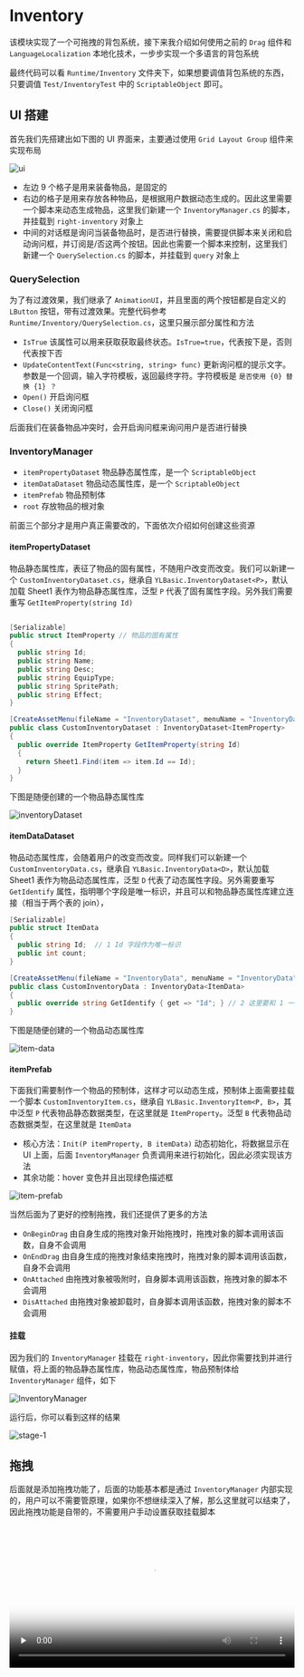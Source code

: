 # Inventory

该模块实现了一个可拖拽的背包系统，接下来我介绍如何使用之前的 `Drag` 组件和 `LanguageLocalization` 本地化技术，一步步实现一个多语言的背包系统

最终代码可以看 `Runtime/Inventory` 文件夹下，如果想要调值背包系统的东西，只要调值 `Test/InventoryTest` 中的 `ScriptableObject` 即可。

## UI 搭建

首先我们先搭建出如下图的 UI 界面来，主要通过使用 `Grid Layout Group` 组件来实现布局

![ui](./imgs/inventory/ui.png)

- 左边 9 个格子是用来装备物品，是固定的
- 右边的格子是用来存放各种物品，是根据用户数据动态生成的。因此这里需要一个脚本来动态生成物品，这里我们新建一个 `InventoryManager.cs` 的脚本，并挂载到 `right-inventory` 对象上
- 中间的对话框是询问当装备物品时，是否进行替换，需要提供脚本来关闭和启动询问框，并订阅是/否这两个按钮。因此也需要一个脚本来控制，这里我们新建一个 `QuerySelection.cs` 的脚本，并挂载到 `query` 对象上

### QuerySelection

为了有过渡效果，我们继承了 `AnimationUI`，并且里面的两个按钮都是自定义的 `LButton` 按钮，带有过渡效果。完整代码参考 `Runtime/Inventory/QuerySelection.cs`，这里只展示部分属性和方法

- `IsTrue` 该属性可以用来获取获取最终状态。`IsTrue=true`，代表按下是，否则代表按下否
- `UpdateContentText(Func<string, string> func)` 更新询问框的提示文字。参数是一个回调，输入字符模板，返回最终字符。字符模板是 `是否使用 {0} 替换 {1} ？`
- `Open()` 开启询问框
- `Close()` 关闭询问框

后面我们在装备物品冲突时，会开启询问框来询问用户是否进行替换

### InventoryManager

- `itemPropertyDataset` 物品静态属性库，是一个 `ScriptableObject`
- `itemDataDataset` 物品动态属性库，是一个 `ScriptableObject`
- `itemPrefab` 物品预制体
- `root` 存放物品的根对象

前面三个部分才是用户真正需要改的，下面依次介绍如何创建这些资源

#### itemPropertyDataset

物品静态属性库，表征了物品的固有属性，不随用户改变而改变。我们可以新建一个 `CustomInventoryDataset.cs`，继承自 `YLBasic.InventoryDataset<P>`，默认加载 Sheet1 表作为物品静态属性库，泛型 `P` 代表了固有属性字段。另外我们需要重写 `GetItemProperty(string Id)`

```csharp

[Serializable]
public struct ItemProperty // 物品的固有属性
{
  public string Id;
  public string Name;
  public string Desc;
  public string EquipType;
  public string SpritePath;
  public string Effect;
}

[CreateAssetMenu(fileName = "InventoryDataset", menuName = "InventoryDataset", order = 2)]
public class CustomInventoryDataset : InventoryDataset<ItemProperty>
{
  public override ItemProperty GetItemProperty(string Id)
  {
    return Sheet1.Find(item => item.Id == Id);
  }
}
```

下图是随便创建的一个物品静态属性库

![inventoryDataset](./imgs/inventory/inventoryDataset.png)


#### itemDataDataset

物品动态属性库，会随着用户的改变而改变。同样我们可以新建一个 `CustomInventoryData.cs`，继承自 `YLBasic.InventoryData<D>`，默认加载 Sheet1 表作为物品动态属性库，泛型 `D` 代表了动态属性字段。另外需要重写 `GetIdentify` 属性，指明哪个字段是唯一标识，并且可以和物品静态属性库建立连接（相当于两个表的 join），

```csharp
[Serializable]
public struct ItemData
{
  public string Id;  // 1 Id 字段作为唯一标识
  public int count;
}

[CreateAssetMenu(fileName = "InventoryData", menuName = "InventoryData", order = 3)]
public class CustomInventoryData : InventoryData<ItemData>
{
  public override string GetIdentify { get => "Id"; } // 2 这里要和 1 一样
}
```

下图是随便创建的一个物品动态属性库

![item-data](./imgs/inventory/item-data.png)


#### itemPrefab
 
下面我们需要制作一个物品的预制体，这样才可以动态生成，预制体上面需要挂载一个脚本 `CustomInventoryItem.cs`，继承自 `YLBasic.InventoryItem<P, B>`，其中泛型 `P` 代表物品静态数据类型，在这里就是 `ItemProperty`。泛型 `B` 代表物品动态数据类型，在这里就是 `ItemData`

- 核心方法：`Init(P itemProperty, B itemData)` 动态初始化，将数据显示在 UI 上面，后面 `InventoryManager` 负责调用来进行初始化，因此必须实现该方法
- 其余功能：hover 变色并且出现绿色描述框

![item-prefab](./imgs/inventory/item-prefab.png)

当然后面为了更好的控制拖拽，我们还提供了更多的方法
- `OnBeginDrag` 由自身生成的拖拽对象开始拖拽时，拖拽对象的脚本调用该函数，自身不会调用
- `OnEndDrag` 由自身生成的拖拽对象结束拖拽时，拖拽对象的脚本调用该函数，自身不会调用
- `OnAttached` 由拖拽对象被吸附时，自身脚本调用该函数，拖拽对象的脚本不会调用
- `DisAttached` 由拖拽对象被卸载时，自身脚本调用该函数，拖拽对象的脚本不会调用


#### 挂载

因为我们的 `InventoryManager` 挂载在 `right-inventory`，因此你需要找到并进行赋值，将上面的物品静态属性库，物品动态属性库，物品预制体给 `InventoryManager` 组件，如下

![InventoryManager](./imgs/inventory/InventoryManager.png)

运行后，你可以看到这样的结果 

![stage-1](./imgs/inventory/stage-1.png)

## 拖拽

后面就是添加拖拽功能了，后面的功能基本都是通过 `InventoryManager` 内部实现的，用户可以不需要管原理，如果你不想继续深入了解，那么这里就可以结束了，因此拖拽功能是自带的，不需要用户手动设置获取挂载脚本


<video id="video" controls="false" preload="none" style="width:100%;" poster="./imgs/inventory/poster.png">
  <source id="mp4" src="./imgs/inventory/results-min.mp4" type="video/mp4">
</videos>
